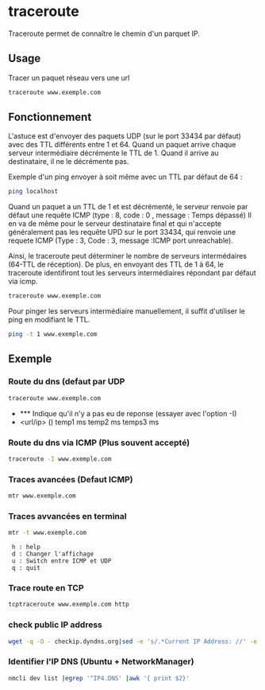 # traceroute

Traceroute permet de connaître le chemin d'un parquet IP.

## Usage
Tracer un paquet réseau vers une url
```bash
traceroute www.exemple.com
```

## Fonctionnement
L'astuce est d'envoyer des paquets UDP (sur le port 33434 par défaut) avec des TTL différents entre 1 et 64.
Quand un paquet arrive chaque serveur intermédiaire décrémente le TTL de 1.
Quand il arrive au destinataire, il ne le décrémente pas.

Exemple d'un ping envoyer à soit même avec un TTL par défaut de 64 :
```bash
ping localhost
```

Quand un paquet a un TTL de 1 et est décrémenté, le serveur renvoie par défaut une requête ICMP (type : 8, code : 0 , message : Temps dépassé)
Il en va de même pour le serveur destinataire final et qui n'accepte généralement pas les requête UPD sur le port 33434, qui renvoie une requete ICMP (Type : 3, Code : 3, message :ICMP port unreachable).


Ainsi, le traceroute peut déterminer le nombre de serveurs intermédaires (64-TTL de réception).
De plus, en envoyant des TTL de 1 à 64, le traceroute identifiront tout les serveurs intermédiaires répondant par défaut via icmp.

```bash
traceroute www.exemple.com
```

Pour pinger les serveurs intermédiaire manuellement, il suffit d'utiliser le ping en modifiant le TTL.

```bash
ping -t 1 www.exemple.com
```

## Exemple

### Route du dns (defaut par UDP
```bash
traceroute www.exemple.com
```
- *** Indique qu'il n'y a pas eu de reponse (essayer avec l'option -I)
- <Num> <url/ip> (<ip>) temp1 ms temp2 ms temps3 ms

### Route du dns via ICMP (Plus souvent accepté)
```bash
traceroute -I www.exemple.com
```

### Traces avancées (Defaut ICMP)
```bash
mtr www.exemple.com
```

### Traces avvancées en terminal
```bash
mtr -t www.exemple.com
```
```
 h : help
 d : Changer l'affichage
 u : Switch entre ICMP et UDP
 q : quit
```

### Trace route en TCP
```bash
tcptraceroute www.exemple.com http
```

### check public IP address
```bash
wget -q -O - checkip.dyndns.org|sed -e 's/.*Current IP Address: //' -e 's/<.*$//'
```

### Identifier l'IP DNS (Ubuntu + NetworkManager)
```bash
nmcli dev list |egrep '^IP4.DNS' |awk '{ print $2}'
```
